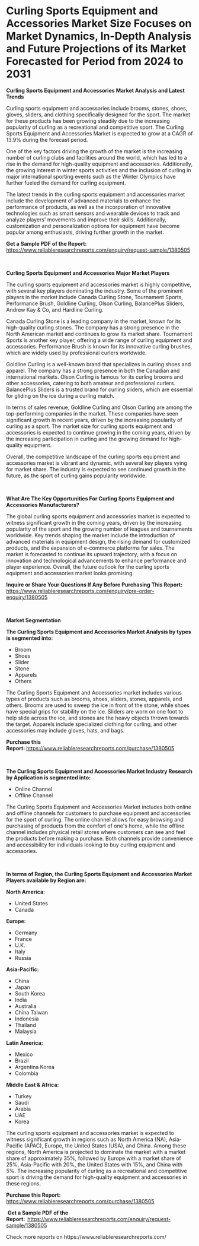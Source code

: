 <p><h1>Curling Sports Equipment and Accessories Market Size Focuses on Market Dynamics, In-Depth Analysis and Future Projections of its Market Forecasted for Period from 2024 to 2031</h1></p><p><strong>Curling Sports Equipment and Accessories Market Analysis and Latest Trends</strong></p>
<p><p>Curling sports equipment and accessories include brooms, stones, shoes, gloves, sliders, and clothing specifically designed for the sport. The market for these products has been growing steadily due to the increasing popularity of curling as a recreational and competitive sport. The Curling Sports Equipment and Accessories Market is expected to grow at a CAGR of 13.9% during the forecast period.</p><p>One of the key factors driving the growth of the market is the increasing number of curling clubs and facilities around the world, which has led to a rise in the demand for high-quality equipment and accessories. Additionally, the growing interest in winter sports activities and the inclusion of curling in major international sporting events such as the Winter Olympics have further fueled the demand for curling equipment.</p><p>The latest trends in the curling sports equipment and accessories market include the development of advanced materials to enhance the performance of products, as well as the incorporation of innovative technologies such as smart sensors and wearable devices to track and analyze players' movements and improve their skills. Additionally, customization and personalization options for equipment have become popular among enthusiasts, driving further growth in the market.</p></p>
<p><strong>Get a Sample PDF of the Report:&nbsp;</strong> <a href="https://www.reliableresearchreports.com/enquiry/request-sample/1380505">https://www.reliableresearchreports.com/enquiry/request-sample/1380505</a></p>
<p>&nbsp;</p>
<p><strong>Curling Sports Equipment and Accessories Major Market Players</strong></p>
<p><p>The curling sports equipment and accessories market is highly competitive, with several key players dominating the industry. Some of the prominent players in the market include Canada Curling Stone, Tournament Sports, Performance Brush, Goldline Curling, Olson Curling, BalancePlus Sliders, Andrew Kay & Co, and Hardline Curling.</p><p>Canada Curling Stone is a leading company in the market, known for its high-quality curling stones. The company has a strong presence in the North American market and continues to grow its market share. Tournament Sports is another key player, offering a wide range of curling equipment and accessories. Performance Brush is known for its innovative curling brushes, which are widely used by professional curlers worldwide.</p><p>Goldline Curling is a well-known brand that specializes in curling shoes and apparel. The company has a strong presence in both the Canadian and international markets. Olson Curling is famous for its curling brooms and other accessories, catering to both amateur and professional curlers. BalancePlus Sliders is a trusted brand for curling sliders, which are essential for gliding on the ice during a curling match.</p><p>In terms of sales revenue, Goldline Curling and Olson Curling are among the top-performing companies in the market. These companies have seen significant growth in recent years, driven by the increasing popularity of curling as a sport. The market size for curling sports equipment and accessories is expected to continue growing in the coming years, driven by the increasing participation in curling and the growing demand for high-quality equipment.</p><p>Overall, the competitive landscape of the curling sports equipment and accessories market is vibrant and dynamic, with several key players vying for market share. The industry is expected to see continued growth in the future, as the sport of curling gains popularity worldwide.</p></p>
<p>&nbsp;</p>
<p><strong>What Are The Key Opportunities For Curling Sports Equipment and Accessories Manufacturers?</strong></p>
<p><p>The global curling sports equipment and accessories market is expected to witness significant growth in the coming years, driven by the increasing popularity of the sport and the growing number of leagues and tournaments worldwide. Key trends shaping the market include the introduction of advanced materials in equipment design, the rising demand for customized products, and the expansion of e-commerce platforms for sales. The market is forecasted to continue its upward trajectory, with a focus on innovation and technological advancements to enhance performance and player experience. Overall, the future outlook for the curling sports equipment and accessories market looks promising.</p></p>
<p><strong>Inquire or Share Your Questions If Any Before Purchasing This Report:</strong> <a href="https://www.reliableresearchreports.com/enquiry/pre-order-enquiry/1380505">https://www.reliableresearchreports.com/enquiry/pre-order-enquiry/1380505</a></p>
<p>&nbsp;</p>
<p><strong>Market Segmentation</strong></p>
<p><strong>The Curling Sports Equipment and Accessories Market Analysis by types is segmented into:</strong></p>
<p><ul><li>Broom</li><li>Shoes</li><li>Slider</li><li>Stone</li><li>Apparels</li><li>Others</li></ul></p>
<p><p>The Curling Sports Equipment and Accessories market includes various types of products such as brooms, shoes, sliders, stones, apparels, and others. Brooms are used to sweep the ice in front of the stone, while shoes have special grips for stability on the ice. Sliders are worn on one foot to help slide across the ice, and stones are the heavy objects thrown towards the target. Apparels include specialized clothing for curling, and other accessories may include gloves, hats, and bags.</p></p>
<p><strong>Purchase this Report:&nbsp;</strong><a href="https://www.reliableresearchreports.com/purchase/1380505">https://www.reliableresearchreports.com/purchase/1380505</a></p>
<p>&nbsp;</p>
<p><strong>The Curling Sports Equipment and Accessories Market Industry Research by Application is segmented into:</strong></p>
<p><ul><li>Online Channel</li><li>Offline Channel</li></ul></p>
<p><p>The Curling Sports Equipment and Accessories Market includes both online and offline channels for customers to purchase equipment and accessories for the sport of curling. The online channel allows for easy browsing and purchasing of products from the comfort of one's home, while the offline channel includes physical retail stores where customers can see and feel the products before making a purchase. Both channels provide convenience and accessibility for individuals looking to buy curling equipment and accessories.</p></p>
<p>&nbsp;</p>
<p><strong>In terms of Region, the Curling Sports Equipment and Accessories Market Players available by Region are:</strong></p>
<p>
    <p> <strong> North America: </strong>
        <ul>
            <li>United States</li>
            <li>Canada</li>
        </ul>
        </p> 
    <p> <strong> Europe: </strong>
        <ul>
            <li>Germany</li>
            <li>France</li>
            <li>U.K.</li>
            <li>Italy</li>
            <li>Russia</li>
        </ul>
        </p> 
    <p> <strong> Asia-Pacific: </strong>
        <ul>
            <li>China</li>
            <li>Japan</li>
            <li>South Korea</li>
            <li>India</li>
            <li>Australia</li>
            <li>China Taiwan</li>
            <li>Indonesia</li>
            <li>Thailand</li>
            <li>Malaysia</li>
        </ul>
        </p> 
    <p> <strong> Latin America: </strong>
        <ul>
            <li>Mexico</li>
            <li>Brazil</li>
            <li>Argentina Korea</li>
            <li>Colombia</li>
        </ul>
        </p> 
    <p> <strong> Middle East & Africa: </strong>
        <ul>
            <li>Turkey</li>
            <li>Saudi</li>
            <li>Arabia</li>
            <li>UAE</li>
            <li>Korea</li>
        </ul>
    </p>
    </p>
<p><p>The curling sports equipment and accessories market is expected to witness significant growth in regions such as North America (NA), Asia-Pacific (APAC), Europe, the United States (USA), and China. Among these regions, North America is projected to dominate the market with a market share of approximately 35%, followed by Europe with a market share of 25%, Asia-Pacific with 20%, the United States with 15%, and China with 5%. The increasing popularity of curling as a recreational and competitive sport is driving the demand for high-quality equipment and accessories in these regions.</p></p>
<p><strong>Purchase this Report: </strong><a href="https://www.reliableresearchreports.com/purchase/1380505">https://www.reliableresearchreports.com/purchase/1380505</a></p>
<p>&nbsp;<strong>Get a Sample PDF of the Report:&nbsp;&nbsp;</strong><a href="https://www.reliableresearchreports.com/enquiry/request-sample/1380505">https://www.reliableresearchreports.com/enquiry/request-sample/1380505</a></p>
<p><strong></strong></p>
<p>Check more reports on https://www.reliableresearchreports.com/</p>